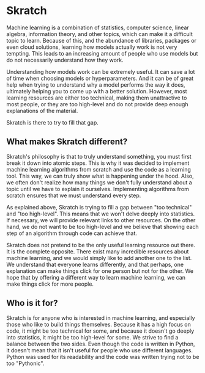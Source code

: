 # Skratch

Machine learning is a combination of statistics, computer science, linear algebra, information theory, and other topics, which can make it a difficult topic to learn. Because of this, and the abundance of libraries, packages or even cloud solutions, learning how models actually work is not very tempting. This leads to an increasing amount of people who use models but do not necessarily understand how they work.

Understanding how models work can be extremely useful. It can save a lot of time when choosing models or hyperparameters. And it can be of great help when trying to understand why a model performs the way it does, ultimately helping you to come up with a better solution. However, most learning resources are either too technical, making them unattractive to most people, or they are too high-level and do not provide deep enough explanations of the material.

Skratch is there to try to fill that gap.

## What makes Skratch different?

Skratch's philosophy is that to truly understand something, you must first break it down into atomic steps. This is why it was decided to implement machine learning algorithms from scratch and use the code as a learning tool. This way, we can truly show what is happening under the hood. Also, we often don't realize how many things we don't fully understand about a topic until we have to explain it ourselves. Implementing algorithms from scratch ensures that we must understand every step.

As explained above, Skratch is trying to fill a gap between "too technical" and "too high-level". This means that we won't delve deeply into statistics. If necessary, we will provide relevant links to other resources. On the other hand, we do not want to be too high-level and we believe that showing each step of an algorithm through code can achieve that.

Skratch does not pretend to be the only useful learning resource out there. It is the complete opposite. There exist many incredible resources about machine learning, and we would simply like to add another one to the list. We understand that everyone learns differently, and that perhaps, one explanation can make things click for one person but not for the other. We hope that by offering a different way to learn machine learning, we can make things click for more people.

## Who is it for?

Skratch is for anyone who is interested in machine learning, and especially those who like to build things themselves. Because it has a high focus on code, it might be too technical for some, and because it doesn't go deeply into statistics, it might be too high-level for some. We strive to find a balance between the two sides. Even though the code is written in Python, it doesn't mean that it isn't useful for people who use different languages. Python was used for its readability and the code was written trying not to be too "Pythonic".
